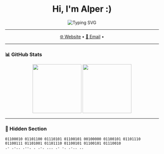 <h1 align="center">Hi, I'm Alper :)</h1>

<p align="center">
  <img src="https://readme-typing-svg.demolab.com?font=Fira+Code&pause=2000&color=00C0FF&center=true&vCenter=true&width=600&lines=Engineer+%7C+Debugging+the+Universe;Engineer+%7C+Curiosity;Engineer+%7C+Compiling+the+Cosmos;Engineer+%7C+Decoding+Stars" alt="Typing SVG" />
</p>

---

<p align="center">
  <a href="https://alpersanli.github.io" target="_blank">🌐 Website</a> •
  <a href="mailto:alpersanli16@gmail.com">📩 Email</a> •
</p>

---

### 📊 GitHub Stats
<p align="center">
  <img height="160em" src="https://github-readme-stats.vercel.app/api?username=alpersanli&show_icons=true&theme=transparent&hide_border=true&count_private=true" />
  <img height="160em" src="https://github-readme-stats.vercel.app/api/top-langs/?username=alpersanli&layout=compact&theme=transparent&hide_border=true&langs_count=6" />
</p>

---

### 🔎 Hidden Section
```text
01100010 01101100 01110101 01100101 00100000 01100101 01101110 01100111 01101001 01101110 01100101 01100101 01110010
.- .-.. .--. . .-. ... .- -. .-.. ..
